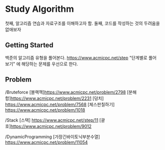 # Study Algorithm

첫째, 알고리즘 연습과 자료구조를 이해하고자 함.
둘째, 코드를 작성하는 것의 두려움을 없애보자

## Getting Started

백준의 알고리즘 유형을 풀어본다.
https://www.acmicpc.net/step 
"단계별로 풀어보기" 에 해당하는 문제를 우선으로 한다.

## Problem

/Bruteforce
[블랙잭]https://www.acmicpc.net/problem/2798
[분해합]https://www.acmicpc.net/problem/2231
[덩치] https://www.acmicpc.net/problem/7568
[체스판칠하기] https://www.acmicpc.net/problem/1018

/Stack
[스택] https://www.acmicpc.net/step/11
[괄호]https://www.acmicpc.net/problem/9012

/DynamicProgramming
[가장긴바이토닉부분수열] https://www.acmicpc.net/problem/11054
